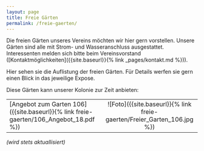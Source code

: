 ```yaml
---
layout: page
title: Freie Gärten
permalink: /freie-gaerten/
---
```


Die freien Gärten unseres Vereins möchten wir hier gern vorstellen. Unsere Gärten sind alle mit Strom- und Wasseranschluss ausgestattet. Interessenten melden sich bitte beim Vereinsvorstand ([Kontaktmöglichkeiten]({{site.baseurl}}{% link _pages/kontakt.md %})).

Hier sehen sie die Auflistung der freien Gärten. Für Details werfen sie gern einen Blick in das jeweilige Expose.

Diese Gärten kann unserer Kolonie zur Zeit anbieten:

|   |   |
|---|:-:|
|  [Angebot zum Garten 106]({{site.baseurl}}{% link freie-gaerten/106_Angebot_18.pdf %}) | ![Foto]({{site.baseurl}}{% link freie-gaerten/Freier_Garten_106.jpg %}) |

 *(wird stets aktuallisiert)*
